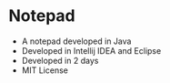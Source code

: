 # Notepad
- A notepad developed in Java
- Developed in Intellij IDEA and Eclipse
- Developed in 2 days
- MIT License

